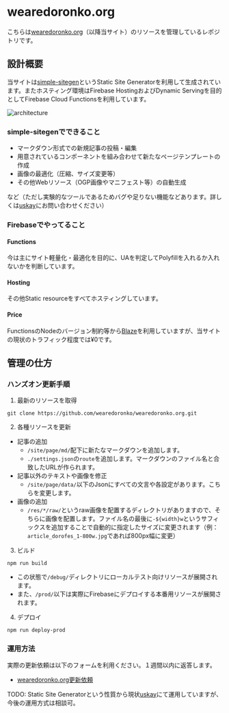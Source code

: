 # wearedoronko.org

こちらは[wearedoronko.org](https://wearedoronko.org)（以降当サイト）のリソースを管理しているレポジトリです。

## 設計概要
当サイトは[simple-sitegen](https://github.com/uskay/simple-sitegen)というStatic Site Generatorを利用して生成されています。またホスティング環境はFirebase HostingおよびDynamic Servingを目的としてFirebase Cloud Functionsを利用しています。

![architecture](https://cdn.glitch.com/98449704-33d8-49b2-88f2-aa6d2aeba5d3%2FScreen%20Shot%202021-04-02%20at%2010.40.06.png?v=1617327640616)

### simple-sitegenでできること

- マークダウン形式での新規記事の投稿・編集
- 用意されているコンポーネントを組み合わせて新たなページテンプレートの作成
- 画像の最適化（圧縮、サイズ変更等）
- その他Webリソース（OGP画像やマニフェスト等）の自動生成

など（ただし実験的なツールであるためバグや足りない機能などあります。詳しくは[uskay](https://github.com/uskay)にお問い合わせください）

### Firebaseでやってること

#### Functions
今は主にサイト軽量化・最適化を目的に、UAを判定してPolyfillを入れるか入れないかを判断しています。

#### Hosting
その他Static resourceをすべてホスティングしています。

#### Price
FunctionsのNodeのバージョン制約等から[Blaze](https://firebase.google.com/pricing)を利用していますが、当サイトの現状のトラフィック程度では¥0です。

## 管理の仕方

### ハンズオン更新手順

1. 最新のリソースを取得
```
git clone https://github.com/wearedoronko/wearedoronko.org.git
```

2. 各種リソースを更新
- 記事の追加
  - `/site/page/md/`配下に新たなマークダウンを追加します。
  - `./settings.json`の`route`を追加します。マークダウンのファイル名と合致したURLが作られます。
- 記事以外のテキストや画像を修正
  - `/site/page/data/`以下のJsonにすべての文言や各設定があります。こちらを変更します。
- 画像の追加
  - `/res/*/raw/`というraw画像を配置するディレクトリがありますので、そちらに画像を配置します。ファイル名の最後に`-${width}w`というサフィックスを追加することで自動的に指定したサイズに変更されます（例：`article_dorofes_1-800w.jpg`であれば800px幅に変更）

3. ビルド
```
npm run build
```
- この状態で`/debug/`ディレクトリにローカルテスト向けリソースが展開されます。
- また、`/prod/`以下は実際にFirebaseにデプロイする本番用リソースが展開されます。

4. デプロイ
```
npm run deploy-prod
```

### 運用方法

実際の更新依頼は以下のフォームを利用ください。１週間以内に返答します。

- [wearedoronko.org更新依頼](https://forms.gle/RAxThh9UW1Shj5AJ7)

TODO: Static Site Generatorという性質から現状[uskay](https://github.com/uskay)にて運用していますが、今後の運用方式は相談可。
